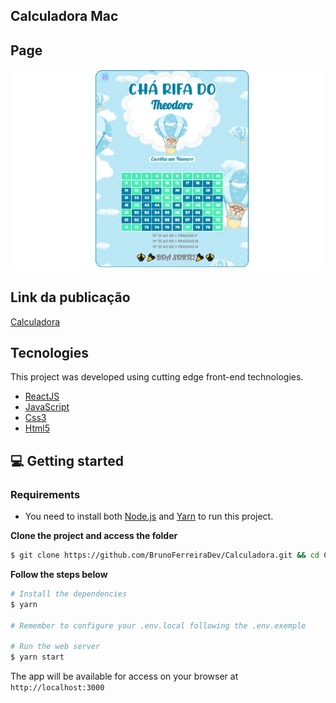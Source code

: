 

## Calculadora Mac

## Page
<img src=".github/preview.PNG" alt="img" widht="750">

## Link da publicação
[Calculadora](https://cha-rifa.vercel.app)

## Tecnologies

This project was developed using cutting edge front-end technologies.


- [ReactJS](https://reactjs.org/)
- [JavaScript](https://JavaScript.org/)
- [Css3](https://css3.org/)
- [Html5](https://html5.org/)

## 💻 Getting started


### Requirements

- You need to install both [Node.js](https://nodejs.org/en/download/) and [Yarn](https://yarnpkg.com/) to run this project.

**Clone the project and access the folder**

```bash
$ git clone https://github.com/BrunoFerreiraDev/Calculadora.git && cd Calculadora
```

**Follow the steps below**

```bash
# Install the dependencies
$ yarn

# Remember to configure your .env.local following the .env.exemple

# Run the web server
$ yarn start
```

The app will be available for access on your browser at `http://localhost:3000`
